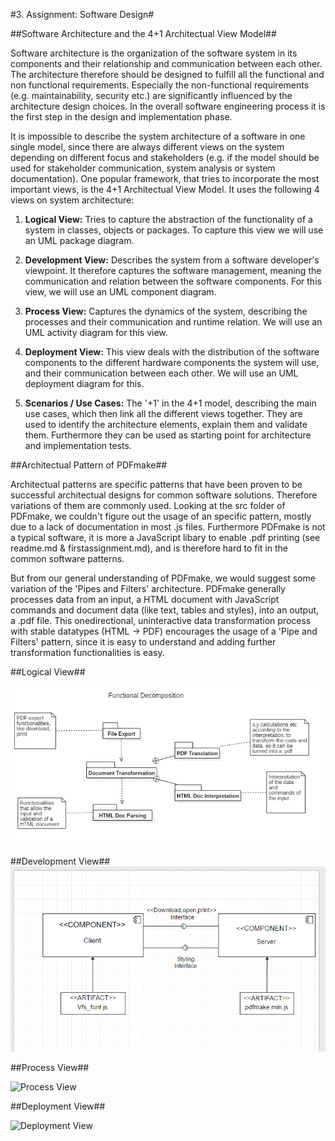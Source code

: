 #3. Assignment: Software Design#

##Software Architecture and the 4+1 Architectual View Model##

Software architecture is the organization of the software system in its components and their relationship and communication between each other. The architecture therefore should be designed to fulfill all the functional and non functional requirements. Especially the non-functional requirements (e.g. maintainability, security etc.) are significantly influenced by the architecture design choices. In the overall software engineering process it is the first step in the design and implementation phase.

It is impossible to describe the system architecture of a software in one single model, since there are always different views on the system depending on different focus and stakeholders (e.g. if the model should be used for stakeholder communication, system analysis or system documentation). One popular framework, that tries to incorporate the most important views, is the 4+1 Architectual View Model. It uses the following 4 views on system architecture:

1. **Logical View:** Tries to capture the abstraction of the functionality of a system in classes, objects or packages. To capture this view we will use an UML package diagram.

2. **Development View:** Describes the system from a software developer's viewpoint. It therefore captures the software management, meaning the communication and relation between the software components. For this view, we will use an UML component diagram.

3. **Process View:** Captures the dynamics of the system, describing the processes and their communication and runtime relation. We will use an UML activity diagram for this view.

4. **Deployment View:** This view deals with the distribution of the software components to the different hardware components the system will use, and their communication between each other. We will use an UML deployment diagram for this.

5. **Scenarios / Use Cases:** The '+1' in the 4+1 model, describing the main use cases, which then link all the different views together. They are used to identify the architecture elements, explain them and validate them. Furthermore they can be used as starting point for architecture and implementation tests.


##Architectual Pattern of PDFmake##

Architectual patterns are specific patterns that have been proven to be successful architectual designs for common software solutions. Therefore variations of them are commonly used.
Looking at the src folder of PDFmake, we couldn't figure out the usage of an specific pattern, mostly due to a lack of documentation in most .js files. Furthermore PDFmake is not a typical software, it is more a JavaScript libary to enable .pdf printing (see readme.md & firstassignment.md), and is therefore hard to fit in the common software patterns.

But from our general understanding of PDFmake, we would suggest some variation of the 'Pipes and Filters' architecture. PDFmake generally processes data from an input, a HTML document with JavaScript commands and document data (like text, tables and styles), into an output, a .pdf file. This onedirectional, uninteractive data transformation process with stable datatypes (HTML -> PDF) encourages the usage of a 'Pipe and Filters' pattern, since it is easy to understand and adding further transformation functionalities is easy.


##Logical View##

![Logical View](https://github.com/joaopedrofump/pdfmake-1/blob/stefan/ESOF-Docs/PackageDiagram.jpg)


##Development View##
![Development View](https://github.com/joaopedrofump/pdfmake-1/blob/master/ESOF-Docs/Development%20view.PNG)


##Process View##

![Process View](https://github.com/joaopedrofump/pdfmake-1/blob/master/ESOF-Docs/ProcessViewFinal.png)


##Deployment View##

![Deployment View](https://github.com/joaopedrofump/pdfmake-1/blob/master/ESOF-Docs/Pdfmake_deployment.png)

